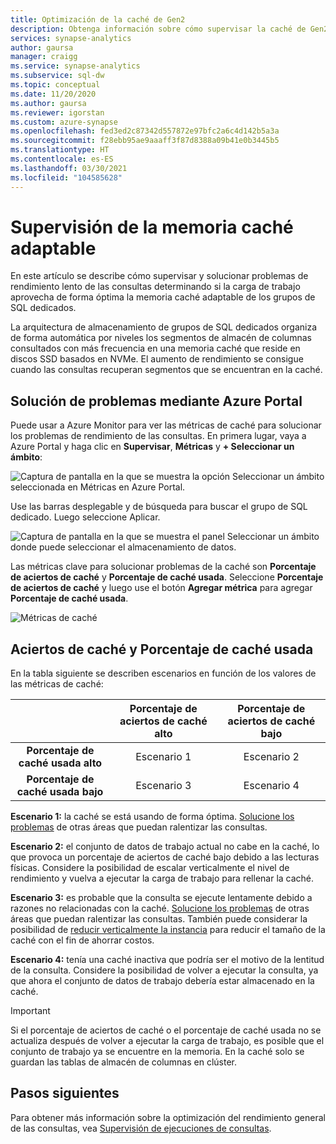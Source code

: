 ```yaml
---
title: Optimización de la caché de Gen2
description: Obtenga información sobre cómo supervisar la caché de Gen2 mediante Azure Portal.
services: synapse-analytics
author: gaursa
manager: craigg
ms.service: synapse-analytics
ms.subservice: sql-dw
ms.topic: conceptual
ms.date: 11/20/2020
ms.author: gaursa
ms.reviewer: igorstan
ms.custom: azure-synapse
ms.openlocfilehash: fed3ed2c87342d557872e97bfc2a6c4d142b5a3a
ms.sourcegitcommit: f28ebb95ae9aaaff3f87d8388a09b41e0b3445b5
ms.translationtype: HT
ms.contentlocale: es-ES
ms.lasthandoff: 03/30/2021
ms.locfileid: "104585628"
---
```

# <a name="how-to-monitor-the-adaptive-cache"></a>Supervisión de la memoria caché adaptable

En este artículo se describe cómo supervisar y solucionar problemas de rendimiento lento de las consultas determinando si la carga de trabajo aprovecha de forma óptima la memoria caché adaptable de los grupos de SQL dedicados.

La arquitectura de almacenamiento de grupos de SQL dedicados organiza de forma automática por niveles los segmentos de almacén de columnas consultados con más frecuencia en una memoria caché que reside en discos SSD basados en NVMe. El aumento de rendimiento se consigue cuando las consultas recuperan segmentos que se encuentran en la caché.
 
## <a name="troubleshoot-using-the-azure-portal"></a>Solución de problemas mediante Azure Portal

Puede usar a Azure Monitor para ver las métricas de caché para solucionar los problemas de rendimiento de las consultas. En primera lugar, vaya a Azure Portal y haga clic en **Supervisar**, **Métricas** y **+ Seleccionar un ámbito**:

![Captura de pantalla en la que se muestra la opción Seleccionar un ámbito seleccionada en Métricas en Azure Portal.](./media/sql-data-warehouse-how-to-monitor-cache/cache-0.png)

Use las barras desplegable y de búsqueda para buscar el grupo de SQL dedicado. Luego seleccione Aplicar.

![Captura de pantalla en la que se muestra el panel Seleccionar un ámbito donde puede seleccionar el almacenamiento de datos.](./media/sql-data-warehouse-how-to-monitor-cache/cache-1.png)

Las métricas clave para solucionar problemas de la caché son **Porcentaje de aciertos de caché** y **Porcentaje de caché usada**. Seleccione **Porcentaje de aciertos de caché** y luego use el botón **Agregar métrica** para agregar **Porcentaje de caché usada**. 

![Métricas de caché](./media/sql-data-warehouse-how-to-monitor-cache/cache-2.png)

## <a name="cache-hit-and-used-percentage"></a>Aciertos de caché y Porcentaje de caché usada

En la tabla siguiente se describen escenarios en función de los valores de las métricas de caché:

|                                | **Porcentaje de aciertos de caché alto** | **Porcentaje de aciertos de caché bajo** |
| :----------------------------: | :---------------------------: | :--------------------------: |
| **Porcentaje de caché usada alto** |          Escenario 1           |          Escenario 2          |
| **Porcentaje de caché usada bajo**  |          Escenario 3           |          Escenario 4          |

**Escenario 1:** la caché se está usando de forma óptima. [Solucione los problemas](sql-data-warehouse-manage-monitor.md) de otras áreas que puedan ralentizar las consultas.

**Escenario 2:** el conjunto de datos de trabajo actual no cabe en la caché, lo que provoca un porcentaje de aciertos de caché bajo debido a las lecturas físicas. Considere la posibilidad de escalar verticalmente el nivel de rendimiento y vuelva a ejecutar la carga de trabajo para rellenar la caché.

**Escenario 3:** es probable que la consulta se ejecute lentamente debido a razones no relacionadas con la caché. [Solucione los problemas](sql-data-warehouse-manage-monitor.md) de otras áreas que puedan ralentizar las consultas. También puede considerar la posibilidad de [reducir verticalmente la instancia](sql-data-warehouse-manage-monitor.md) para reducir el tamaño de la caché con el fin de ahorrar costos. 

**Escenario 4:** tenía una caché inactiva que podría ser el motivo de la lentitud de la consulta. Considere la posibilidad de volver a ejecutar la consulta, ya que ahora el conjunto de datos de trabajo debería estar almacenado en la caché. 

> [!IMPORTANT]
> Si el porcentaje de aciertos de caché o el porcentaje de caché usada no se actualiza después de volver a ejecutar la carga de trabajo, es posible que el conjunto de trabajo ya se encuentre en la memoria. En la caché solo se guardan las tablas de almacén de columnas en clúster.

## <a name="next-steps"></a>Pasos siguientes
Para obtener más información sobre la optimización del rendimiento general de las consultas, vea [Supervisión de ejecuciones de consultas](sql-data-warehouse-manage-monitor.md#monitor-query-execution).
